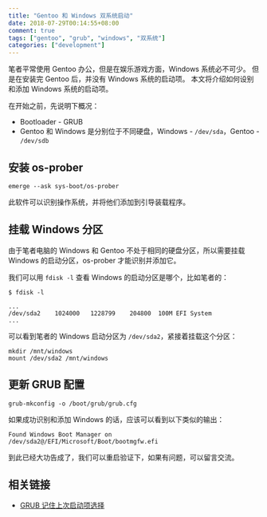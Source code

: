 ```yaml
---
title: "Gentoo 和 Windows 双系统启动"
date: 2018-07-29T00:14:55+08:00
comment: true
tags: ["gentoo", "grub", "windows", "双系统"]
categories: ["development"]
---
```


笔者平常使用 Gentoo 办公，但是在娱乐游戏方面，Windows 系统必不可少。
但是在安装完 Gentoo 后，并没有 Windows 系统的启动项。
本文将介绍如何设别和添加 Windows 系统的启动项。
<!--more-->

在开始之前，先说明下概况：

- Bootloader - GRUB
- Gentoo 和 Windows 是分别位于不同硬盘，Windows - `/dev/sda`，Gentoo - `/dev/sdb`

## 安装 os-prober

```
emerge --ask sys-boot/os-prober
```

此软件可以识别操作系统，并将他们添加到引导装载程序。


## 挂载 Windows 分区

由于笔者电脑的 Windows 和 Gentoo 不处于相同的硬盘分区，所以需要挂载 Windows 的启动分区，os-prober 才能识别并添加它。

我们可以用 `fdisk -l` 查看 Windows 的启动分区是哪个，比如笔者的：

```
$ fdisk -l

...
/dev/sda2    1024000   1228799    204800  100M EFI System
...
```

可以看到笔者的 Windows 启动分区为 `/dev/sda2`，紧接着挂载这个分区：

```
mkdir /mnt/windows
mount /dev/sda2 /mnt/windows
```


## 更新 GRUB 配置

```
grub-mkconfig -o /boot/grub/grub.cfg
```

如果成功识别和添加 Windows 的话，应该可以看到以下类似的输出：

```
Found Windows Boot Manager on /dev/sda2@/EFI/Microsoft/Boot/bootmgfw.efi
```

到此已经大功告成了，我们可以重启验证下，如果有问题，可以留言交流。


## 相关链接

- [GRUB 记住上次启动项选择](/post/grub/remember-last-choice)
